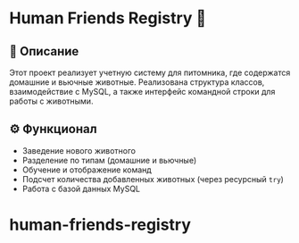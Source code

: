 # Human Friends Registry 🐾

## 📌 Описание

Этот проект реализует учетную систему для питомника, где содержатся домашние и вьючные животные. Реализована структура классов, взаимодействие с MySQL, а также интерфейс командной строки для работы с животными.

## ⚙️ Функционал

- Заведение нового животного
- Разделение по типам (домашние и вьючные)
- Обучение и отображение команд
- Подсчет количества добавленных животных (через ресурсный `try`)
- Работа с базой данных MySQL
# human-friends-registry

